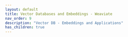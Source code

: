 ```yaml
---
layout: default
title: Vector Databases and Embeddings - Weaviate
nav_order: 9
description: "Vector DB - Embeddings and Applications"
has_children: true
---
```


